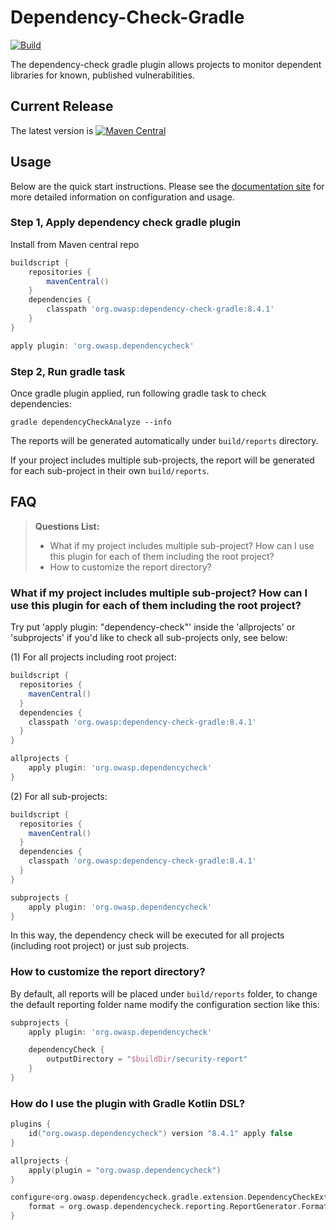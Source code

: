 # Dependency-Check-Gradle

[![Build](https://github.com/dependency-check/dependency-check-gradle/actions/workflows/build.yml/badge.svg)](https://github.com/dependency-check/dependency-check-gradle/actions/workflows/build.yml)

The dependency-check gradle plugin allows projects to monitor dependent libraries for
known, published vulnerabilities.

## Current Release

The latest version is 
[![Maven Central](https://img.shields.io/maven-central/v/org.owasp/dependency-check-gradle.svg)](https://mvnrepository.com/artifact/org.owasp/dependency-check-gradle)

## Usage

Below are the quick start instructions. Please see the [documentation site](http://jeremylong.github.io/DependencyCheck/dependency-check-gradle/index.html)
for more detailed information on configuration and usage.

### Step 1, Apply dependency check gradle plugin

Install from Maven central repo

```groovy
buildscript {
    repositories {
        mavenCentral()
    }
    dependencies {
        classpath 'org.owasp:dependency-check-gradle:8.4.1'
    }
}

apply plugin: 'org.owasp.dependencycheck'
```

### Step 2, Run gradle task

Once gradle plugin applied, run following gradle task to check dependencies:

```
gradle dependencyCheckAnalyze --info
```

The reports will be generated automatically under `build/reports` directory.

If your project includes multiple sub-projects, the report will be generated for each sub-project in their own `build/reports`.

## FAQ

> **Questions List:**
> - What if my project includes multiple sub-project? How can I use this plugin for each of them including the root project?
> - How to customize the report directory?

### What if my project includes multiple sub-project? How can I use this plugin for each of them including the root project?

Try put 'apply plugin: "dependency-check"' inside the 'allprojects' or 'subprojects' if you'd like to check all sub-projects only, see below:

(1) For all projects including root project:

```groovy
buildscript {
  repositories {
    mavenCentral()
  }
  dependencies {
    classpath 'org.owasp:dependency-check-gradle:8.4.1'
  }
}

allprojects {
    apply plugin: 'org.owasp.dependencycheck'
}
```

(2) For all sub-projects:

```groovy
buildscript {
  repositories {
    mavenCentral()
  }
  dependencies {
    classpath 'org.owasp:dependency-check-gradle:8.4.1'
  }
}

subprojects {
    apply plugin: 'org.owasp.dependencycheck'
}
```

In this way, the dependency check will be executed for all projects (including root project) or just sub projects.

### How to customize the report directory?

By default, all reports will be placed under `build/reports` folder, to change the default reporting folder name modify the configuration section like this:

```groovy
subprojects {
    apply plugin: 'org.owasp.dependencycheck'

    dependencyCheck {
        outputDirectory = "$buildDir/security-report"
    }
}
```

### How do I use the plugin with Gradle Kotlin DSL?

```kotlin
plugins {
    id("org.owasp.dependencycheck") version "8.4.1" apply false 
}

allprojects {
    apply(plugin = "org.owasp.dependencycheck")
}

configure<org.owasp.dependencycheck.gradle.extension.DependencyCheckExtension> {
    format = org.owasp.dependencycheck.reporting.ReportGenerator.Format.ALL.toString()
}
```
